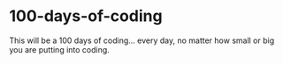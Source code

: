 # 100-days-of-coding
This will be a 100 days of coding... every day, no matter how small or big you are putting into coding.
